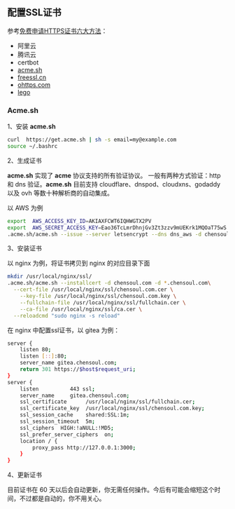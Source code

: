 

## 配置SSL证书

参考[免费申请HTTPS证书六大方法](https://zhuanlan.zhihu.com/p/138792764)：

- 阿里云
- 腾讯云
- certbot
- [acme.sh](https://github.com/acmesh-official/acme.sh/)
- [freessl.cn](https://freessl.cn/)
- [ohttps.com](http://ohttps.com)
- [lego](https://go-acme.github.io/) 

### Acme.sh

1、安装 **acme.sh**

```bash
curl  https://get.acme.sh | sh -s email=my@example.com
source ~/.bashrc
```

2、生成证书


**acme.sh** 实现了 **acme** 协议支持的所有验证协议。 一般有两种方式验证：http 和 dns 验证。**acme.sh** 目前支持 cloudflare、dnspod、cloudxns、godaddy 以及 ovh 等数十种解析商的自动集成。


以 AWS 为例

```bash
export  AWS_ACCESS_KEY_ID=AKIAXFCWT6IQHWGTX2PV
export  AWS_SECRET_ACCESS_KEY=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
.acme.sh/acme.sh --issue --server letsencrypt --dns dns_aws -d chensoul.com -d '*.chensoul.com'
```

3、安装证书


以 nginx 为例，将证书拷贝到 nginx 的对应目录下面

```bash
mkdir /usr/local/nginx/ssl/
.acme.sh/acme.sh --installcert -d chensoul.com -d *.chensoul.com\
  --cert-file /usr/local/nginx/ssl/chensoul.com.cer \
	--key-file /usr/local/nginx/ssl/chensoul.com.key \
	--fullchain-file /usr/local/nginx/ssl/fullchain.cer \
	--ca-file /usr/local/nginx/ssl/ca.cer \
  --reloadcmd "sudo nginx -s reload"
```

在 nginx 中配置ssl证书，以 gitea 为例：

```bash
server {
    listen 80;
    listen [::]:80;
    server_name gitea.chensoul.com;
    return 301 https://$host$request_uri;
}
server {
    listen          443 ssl;
    server_name     gitea.chensoul.com;
    ssl_certificate      /usr/local/nginx/ssl/fullchain.cer;
    ssl_certificate_key  /usr/local/nginx/ssl/chensoul.com.key;
    ssl_session_cache    shared:SSL:1m;
    ssl_session_timeout  5m;
    ssl_ciphers  HIGH:!aNULL:!MD5;
    ssl_prefer_server_ciphers  on;
    location / {
        proxy_pass http://127.0.0.1:3000;
    }
}
```

4、更新证书


目前证书在 60 天以后会自动更新，你无需任何操作。今后有可能会缩短这个时间，不过都是自动的，你不用关心。
